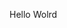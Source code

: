 Hello Wolrd










































































































































































































































































































































































































































































































































































































































































































































































































































































































































































































































































































































































































































































































































































































































































































































































































































































































































































































































































































































































































































































































































































































































































































































































































































































































































































































































































































































































































































































































































































































































































































































































































































































































































































































































































































































































































































































































































































































































































































































































































































































































































































































































































































































































































































































































































































































































































































































































































































































































































































































































































































































































































































































































































